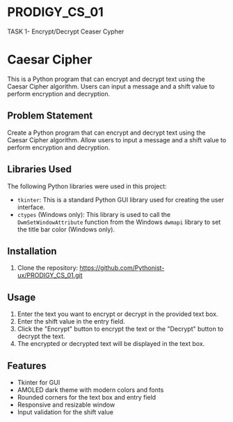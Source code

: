 # PRODIGY_CS_01

TASK 1- Encrypt/Decrypt Ceaser Cypher

# Caesar Cipher

This is a Python program that can encrypt and decrypt text using the Caesar Cipher algorithm. Users can input a message and a shift value to perform encryption and decryption.

## Problem Statement

Create a Python program that can encrypt and decrypt text using the Caesar Cipher algorithm. Allow users to input a message and a shift value to perform encryption and decryption.

## Libraries Used

The following Python libraries were used in this project:

- `tkinter`: This is a standard Python GUI library used for creating the user interface.
- `ctypes` (Windows only): This library is used to call the `DwmSetWindowAttribute` function from the Windows `dwmapi` library to set the title bar color (Windows only).

## Installation

1. Clone the repository:
   https://github.com/Pythonist-ux/PRODIGY_CS_01.git

## Usage

1. Enter the text you want to encrypt or decrypt in the provided text box.
2. Enter the shift value in the entry field.
3. Click the "Encrypt" button to encrypt the text or the "Decrypt" button to decrypt the text.
4. The encrypted or decrypted text will be displayed in the text box.

## Features

- Tkinter for GUI
- AMOLED dark theme with modern colors and fonts
- Rounded corners for the text box and entry field
- Responsive and resizable window
- Input validation for the shift value

